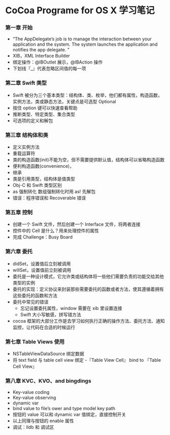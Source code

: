# CoCoa Programe for OS X 学习笔记
### 第一章 开始
- “The AppDelegate’s job is to manage the interaction between your application and the system. The system launches the application and notifies the app delegate. ”
- XIB，XML Interface Builder
- 绑定操作：@IBOutlet 展示，@IBAction 操作
- 下划线『\_』代表忽略区间值的每一项

### 第二章 Swift 类型
- Swift 被分为三个基本类型：结构体、类、枚举，他们都有属性，构造函数，实例方法，类或静态方法，关键点是可选型 Optional
- 按住 option 键可以快速查看帮助
- 推断类型、特定类型、集合类型
- 可选项的定义和解包

### 第三章 结构体和类

- 定义实例方法
- 重载运算符
- 类的构造函数(init)不能为空，但不需要提供默认值，结构体可以省略构造函数
- 便利构造函数(convenience)，
- 继承
- 类是引用类型，结构体是值类型
- Obj-C 和 Swift 类型区别
- as 强制转化 数组强制转化时用 as! 先解包
- 错误：程序错误和 Recoverable 错误

### 第五章 控制

- 创建一个 Swift 文件，然后创建一个 Interface 文件，将两者连接
- 控件中的 Cell 是什么？用来处理控件的属性
- 完成 Challenge：Busy Board

### 第六章 委托

- didSet，设置值后立刻被调用
- willSet，设置值前立刻被调用
- 委托是一种设计模式，它允许类或结构体将一些他们需要负责的功能交给其他类型的实例
- 委托的实现：定义协议来封装那些需要委托的函数或者方法，使其遵循着拥有这些委托的函数和方法
- 委托中常见的错误
    - 忘记设置委托属性，window 需要在 xib 里设置连接
    - Swift 大小写敏感，拼写错方法
- cocoa 框架的大部分工作是去学习如何执行正确的操作方法、委托方法、通知监控，让代码在合适的时候运行

### 第七章 Table Views 使用

- NSTableViewDataSource 绑定数据
- 将 text field 与 table cell view 绑定
-『Table View Cell』 bind to 『Table Cell View』

### 第八章 KVC、KVO、and bingdings

- Key-value coding
- Key-value observing
- dynamic var 
- bind value to file’s ower and type model key path
- 按钮的 value 可以和 dynamic var 值绑定，直接控制开关
- 以上同理与按钮的 enable 属性
- 调试：lldb 和 调试区

